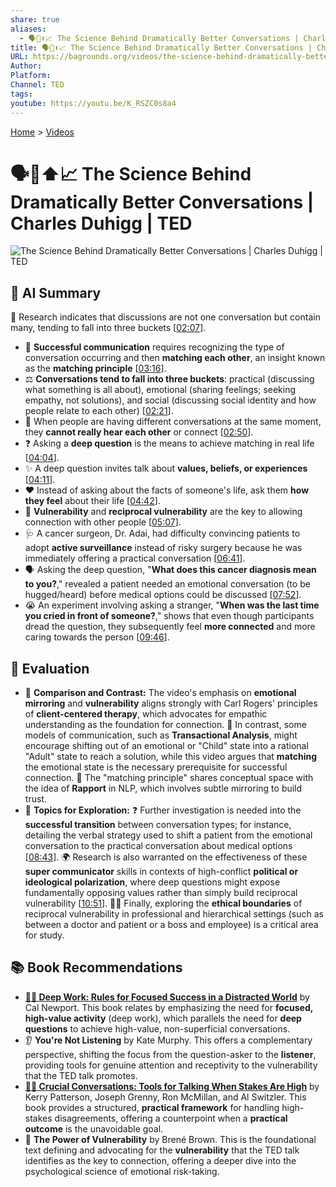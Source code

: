 ```yaml
---
share: true
aliases:
  - 🗣️🧠⬆️📈 The Science Behind Dramatically Better Conversations | Charles Duhigg | TED
title: 🗣️🧠⬆️📈 The Science Behind Dramatically Better Conversations | Charles Duhigg | TED
URL: https://bagrounds.org/videos/the-science-behind-dramatically-better-conversations-charles-duhigg-ted
Author:
Platform:
Channel: TED
tags:
youtube: https://youtu.be/K_RSZC0s8a4
---
```

[Home](../index.md) > [Videos](./index.md)  
# 🗣️🧠⬆️📈 The Science Behind Dramatically Better Conversations | Charles Duhigg | TED  
![The Science Behind Dramatically Better Conversations | Charles Duhigg | TED](https://youtu.be/K_RSZC0s8a4)  
  
## 🤖 AI Summary  
🤯 Research indicates that discussions are not one conversation but contain many, tending to fall into three buckets \[[02:07](http://www.youtube.com/watch?v=K_RSZC0s8a4&t=127)].  
  
* 🤝 **Successful communication** requires recognizing the type of conversation occurring and then **matching each other**, an insight known as the **matching principle** \[[03:16](http://www.youtube.com/watch?v=K_RSZC0s8a4&t=196)].  
* ⚖️ **Conversations tend to fall into three buckets**: practical (discussing what something is all about), emotional (sharing feelings; seeking empathy, not solutions), and social (discussing social identity and how people relate to each other) \[[02:21](http://www.youtube.com/watch?v=K_RSZC0s8a4&t=141)].  
* 🛑 When people are having different conversations at the same moment, they **cannot really hear each other** or connect \[[02:50](http://www.youtube.com/watch?v=K_RSZC0s8a4&t=170)].  
* ❓ Asking a **deep question** is the means to achieve matching in real life \[[04:04](http://www.youtube.com/watch?v=K_RSZC0s8a4&t=244)].  
* ✨ A deep question invites talk about **values, beliefs, or experiences** \[[04:11](http://www.youtube.com/watch?v=K_RSZC0s8a4&t=251)].  
* ❤️ Instead of asking about the facts of someone's life, ask them **how they feel** about their life \[[04:42](http://www.youtube.com/watch?v=K_RSZC0s8a4&t=282)].  
* 🔑 **Vulnerability** and **reciprocal vulnerability** are the key to allowing connection with other people \[[05:07](http://www.youtube.com/watch?v=K_RSZC0s8a4&t=307)].  
* 🩺 A cancer surgeon, Dr. Adai, had difficulty convincing patients to adopt **active surveillance** instead of risky surgery because he was immediately offering a practical conversation \[[06:41](http://www.youtube.com/watch?v=K_RSZC0s8a4&t=401)].  
* 🗣️ Asking the deep question, "**What does this cancer diagnosis mean to you?**," revealed a patient needed an emotional conversation (to be hugged/heard) before medical options could be discussed \[[07:52](http://www.youtube.com/watch?v=K_RSZC0s8a4&t=472)].  
* 😭 An experiment involving asking a stranger, "**When was the last time you cried in front of someone?**," shows that even though participants dread the question, they subsequently feel **more connected** and more caring towards the person \[[09:46](http://www.youtube.com/watch?v=K_RSZC0s8a4&t=586)].  
  
## 🤔 Evaluation  
  
* 🧘 **Comparison and Contrast:** The video's emphasis on **emotional mirroring** and **vulnerability** aligns strongly with Carl Rogers' principles of **client-centered therapy**, which advocates for empathic understanding as the foundation for connection. 🧠 In contrast, some models of communication, such as **Transactional Analysis**, might encourage shifting out of an emotional or "Child" state into a rational "Adult" state to reach a solution, while this video argues that **matching** the emotional state is the necessary prerequisite for successful connection. 🤝 The "matching principle" shares conceptual space with the idea of **Rapport** in NLP, which involves subtle mirroring to build trust.  
* 🧭 **Topics for Exploration:** ❓ Further investigation is needed into the **successful transition** between conversation types; for instance, detailing the verbal strategy used to shift a patient from the emotional conversation to the practical conversation about medical options \[[08:43](http://www.youtube.com/watch?v=K_RSZC0s8a4&t=523)]. 🌍 Research is also warranted on the effectiveness of these **super communicator** skills in contexts of high-conflict **political or ideological polarization**, where deep questions might expose fundamentally opposing values rather than simply build reciprocal vulnerability \[[10:51](http://www.youtube.com/watch?v=K_RSZC0s8a4&t=651)]. 🧑‍⚖️ Finally, exploring the **ethical boundaries** of reciprocal vulnerability in professional and hierarchical settings (such as between a doctor and patient or a boss and employee) is a critical area for study.  
  
## 📚 Book Recommendations  
  
* **[🤿💼 Deep Work: Rules for Focused Success in a Distracted World](../books/deep-work.md)** by Cal Newport. This book relates by emphasizing the need for **focused, high-value activity** (deep work), which parallels the need for **deep questions** to achieve high-value, non-superficial conversations.  
* 👂 **You're Not Listening** by Kate Murphy. This offers a complementary perspective, shifting the focus from the question-asker to the **listener**, providing tools for genuine attention and receptivity to the vulnerability that the TED talk promotes.  
* **[🧰💬 Crucial Conversations: Tools for Talking When Stakes Are High](../books/crucial-conversations-tools-for-talking-when-stakes-are-high.md)** by Kerry Patterson, Joseph Grenny, Ron McMillan, and Al Switzler. This book provides a structured, **practical framework** for handling high-stakes disagreements, offering a counterpoint when a **practical outcome** is the unavoidable goal.  
* 🔮 **The Power of Vulnerability** by Brené Brown. This is the foundational text defining and advocating for the **vulnerability** that the TED talk identifies as the key to connection, offering a deeper dive into the psychological science of emotional risk-taking.